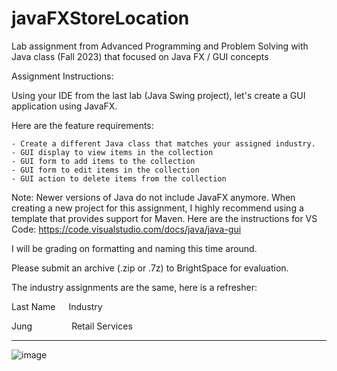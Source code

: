 # javaFXStoreLocation
Lab assignment from Advanced Programming and Problem Solving with Java class (Fall 2023) that focused on Java FX / GUI concepts 

Assignment Instructions:

Using your IDE from the last lab (Java Swing project), let's create a GUI application using JavaFX.


Here are the feature requirements:

    - Create a different Java class that matches your assigned industry. 
    - GUI display to view items in the collection
    - GUI form to add items to the collection
    - GUI form to edit items in the collection
    - GUI action to delete items from the collection

Note: Newer versions of Java do not include JavaFX anymore. When creating a new project for this assignment, I highly recommend using a template that provides support for Maven. Here are the instructions for VS Code: https://code.visualstudio.com/docs/java/java-gui


I will be grading on formatting and naming this time around.


Please submit an archive (.zip or .7z) to BrightSpace for evaluation.


The industry assignments are the same, here is a refresher:


Last Name   Industry


Jung         Retail Services


-----

![image](https://github.com/jenniferjung2024/javaFXStoreLocation/assets/164530692/22b0aae7-7ddc-484c-89b7-c1ba9cf0bc70)



